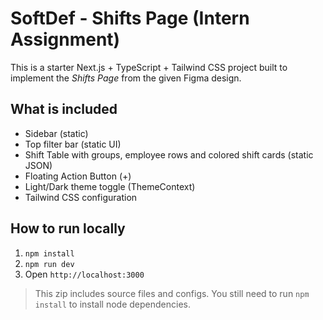 # SoftDef - Shifts Page (Intern Assignment)

This is a starter Next.js + TypeScript + Tailwind CSS project built to implement the *Shifts Page* from the given Figma design.

## What is included
- Sidebar (static)
- Top filter bar (static UI)
- Shift Table with groups, employee rows and colored shift cards (static JSON)
- Floating Action Button (+)
- Light/Dark theme toggle (ThemeContext)
- Tailwind CSS configuration

## How to run locally
1. `npm install`
2. `npm run dev`
3. Open `http://localhost:3000`

> This zip includes source files and configs. You still need to run `npm install` to install node dependencies.

